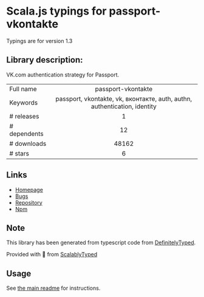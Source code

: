
# Scala.js typings for passport-vkontakte

Typings are for version 1.3

## Library description:
VK.com authentication strategy for Passport.

|                    |                 |
| ------------------ | :-------------: |
| Full name          | passport-vkontakte |
| Keywords           | passport, vkontakte, vk, вконтакте, auth, authn, authentication, identity |
| # releases         | 1 |
| # dependents       | 12 |
| # downloads        | 48162 |
| # stars            | 6 |

## Links
- [Homepage](https://github.com/stevebest/passport-vkontakte#readme)
- [Bugs](http://github.com/stevebest/passport-vkontakte/issues)
- [Repository](https://github.com/stevebest/passport-vkontakte)
- [Npm](https://www.npmjs.com/package/passport-vkontakte)
    


## Note
This library has been generated from typescript code from [DefinitelyTyped](https://definitelytyped.org).

Provided with :purple_heart: from [ScalablyTyped](https://github.com/oyvindberg/ScalablyTyped)

## Usage
See [the main readme](../../readme.md) for instructions.


